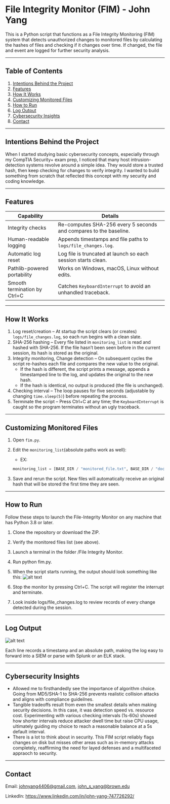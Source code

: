 # File Integrity Monitor (FIM) - John Yang

This is a Python script that functions as a File Integrity Monitoring (FIM) system that detects unauthorized changes to monitored files by calculating the hashes of files and checking if it changes over time. If changed, the file and event are logged for further security analysis.

---

## Table of Contents

1. [Intentions Behind the Project](#intentions-behind-the-project)
2. [Features](#features)
3. [How It Works](#how-it-works)
4. [Customizing Monitored Files](#customizing-monitored-files)
5. [How to Run](#how-to-run)
6. [Log Output](#log-output)
7. [Cybersecurity Insights](#cybersecurity-insights)
8. [Contact](#contact)

---

## Intentions Behind the Project

When I started studying basic cybersecurity concepts, especially through my CompTIA Security+ exam prep, I noticed that many host intrusion-detection systems revolve around a simple idea. They would store a trusted hash, then keep checking for changes to verify integrity. I wanted to build something from scratch that reflected this concept with my security and coding knowledge.

---

## Features

| Capability | Details |
|------------|---------|
| Integrity checks | Re-computes SHA-256 every 5 seconds and compares to the baseline. |
| Human-readable logging | Appends timestamps and file paths to `logs/file_changes.log`. |
| Automatic log reset | Log file is truncated at launch so each session starts clean. |
| Pathlib-powered portability | Works on Windows, macOS, Linux without edits. |
| Smooth termination by Ctrl+C | Catches `KeyboardInterrupt` to avoid an unhandled traceback. |

---

## How It Works

1. Log reset/creation – At startup the script clears (or creates) `logs/file_changes.log`, so each run begins with a clean slate.  
2. SHA-256 hashing – Every file listed in `monitoring_list` is read and hashed with SHA-256. If the file hasn’t been seen before in the current session, its hash is stored as the original.  
3. Integrity monitoring, Change detection – On subsequent cycles the script re-hashes each file and compares the new value to the original.  
   * If the hash is different, the script prints a message, appends a timestamped line to the log, and updates the original to the new hash.  
   * If the hash is identical, no output is produced (the file is unchanged).  
4. Checking interval – The loop pauses for five seconds (adjustable by changing `time.sleep(5)`) before repeating the process.  
5. Terminate the script – Press Ctrl+C at any time; the `KeyboardInterrupt` is caught so the program terminates without an ugly traceback.

---

## Customizing Monitored Files

1. Open `fim.py`.
2. Edit the `monitoring_list`(absolute paths work as well):
    * EX:

    ```python
   monitoring_list = [BASE_DIR / "monitored_file.txt", BASE_DIR / "docs" / "Example1.txt", Path("/var/www/html/index.php")]
   ```

3. Save and rerun the script. New files will automatically receive an original hash that will be stored the first time they are seen.

---

## How to Run

Follow these steps to launch the File-Integrity Monitor on any machine that has Python 3.8 or later.

1. Clone the repository or download the ZIP.

2. Verify the monitored files list (see above).

3. Launch a terminal in the folder /File Integrity Monitor.

4. Run python fim.py.

5. When the script starts running, the output should look something like this: ![alt text](FIM1.jpg)

6. Stop the monitor by pressing Ctrl+C. The script will register the interrupt and terminate.

7. Look inside logs/file_changes.log to review records of every change detected during the session.

---

## Log Output

![alt text](FIM2.jpg)

Each line records a timestamp and an absolute path, making the log easy to forward into a SIEM or parse with Splunk or an ELK stack.

---

## Cybersecurity Insights

* Allowed me to firsthandedly see the importance of algorithm choice. Going from MD5/SHA-1 to SHA-256 prevents realistic collision attacks and aligns with compliance guideilnes.
* Tangible tradeoffs result from even the smallest details when making security decisions. In this case, it was detection speed vs. resource cost. Experimenting with various checking intervals (1s-60s) showed how shorter intervals reduce attacker dwell time but raise CPU usage, ultimately guiding my choice to reach a reasonable balance at a 5s default interval.
* There is a lot to think about in security. This FIM script reliably flags changes on disk but misses other areas such as in-memory attacks completely, reaffirming the need for layed defenses and a multifaceted appraoch to security.

---

## Contact

Email: <johnyang4406@gmail.com>, <john_s_yang@brown.edu>

LinkedIn: <https://www.linkedin.com/in/john-yang-747726292/>
